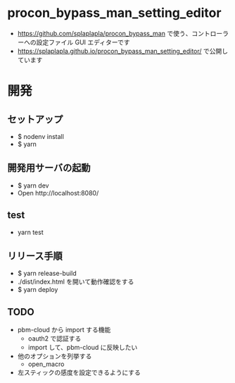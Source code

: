 # procon_bypass_man_setting_editor

- https://github.com/splaplapla/procon_bypass_man で使う、コントローラーへの設定ファイル GUI エディターです
- https://splaplapla.github.io/procon_bypass_man_setting_editor/ で公開しています

# 開発

## セットアップ

- $ nodenv install
- $ yarn

## 開発用サーバの起動

- $ yarn dev
- Open http://localhost:8080/

## test

- yarn test

## リリース手順

- $ yarn release-build
- ./dist/index.html を開いて動作確認をする
- $ yarn deploy

## TODO

- pbm-cloud から import する機能
  - oauth2 で認証する
  - import して、pbm-cloud に反映したい
- 他のオプションを列挙する
  - open_macro
- 左スティックの感度を設定できるようにする
